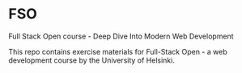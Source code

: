 # FSO
Full Stack Open course - Deep Dive Into Modern Web Development

This repo contains exercise materials for Full-Stack Open - a web development course by the University of Helsinki.
